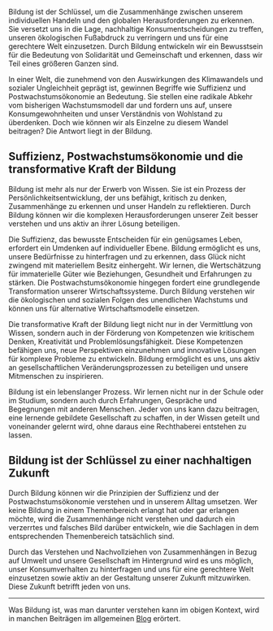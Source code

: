 Bildung ist der Schlüssel, um die Zusammenhänge zwischen unserem individuellen Handeln und den globalen Herausforderungen zu erkennen. Sie versetzt uns in die Lage, nachhaltige Konsumentscheidungen zu treffen, unseren ökologischen Fußabdruck zu verringern und uns für eine gerechtere Welt einzusetzen. Durch Bildung entwickeln wir ein Bewusstsein für die Bedeutung von Solidarität und Gemeinschaft und erkennen, dass wir Teil eines größeren Ganzen sind.

In einer Welt, die zunehmend von den Auswirkungen des Klimawandels und sozialer Ungleichheit geprägt ist, gewinnen Begriffe wie Suffizienz und Postwachstumsökonomie an Bedeutung. Sie stellen eine radikale Abkehr vom bisherigen Wachstumsmodell dar und fordern uns auf, unsere Konsumgewohnheiten und unser Verständnis von Wohlstand zu überdenken. Doch wie können wir als Einzelne zu diesem Wandel beitragen? Die Antwort liegt in der Bildung.

## Suffizienz, Postwachstumsökonomie und die transformative Kraft der Bildung

Bildung ist mehr als nur der Erwerb von Wissen. Sie ist ein Prozess der Persönlichkeitsentwicklung, der uns befähigt, kritisch zu denken, Zusammenhänge zu erkennen und unser Handeln zu reflektieren. Durch Bildung können wir die komplexen Herausforderungen unserer Zeit besser verstehen und uns aktiv an ihrer Lösung beteiligen.

Die Suffizienz, das bewusste Entscheiden für ein genügsames Leben, erfordert ein Umdenken auf individueller Ebene. Bildung ermöglicht es uns, unsere Bedürfnisse zu hinterfragen und zu erkennen, dass Glück nicht zwingend mit materiellem Besitz einhergeht. Wir lernen, die Wertschätzung für immaterielle Güter wie Beziehungen, Gesundheit und Erfahrungen zu stärken. Die Postwachstumsökonomie hingegen fordert eine grundlegende Transformation unserer Wirtschaftssysteme. Durch Bildung verstehen wir die ökologischen und sozialen Folgen des unendlichen Wachstums und können uns für alternative Wirtschaftsmodelle einsetzen.

Die transformative Kraft der Bildung liegt nicht nur in der Vermittlung von Wissen, sondern auch in der Förderung von Kompetenzen wie kritischem Denken, Kreativität und Problemlösungsfähigkeit. Diese Kompetenzen befähigen uns, neue Perspektiven einzunehmen und innovative Lösungen für komplexe Probleme zu entwickeln. Bildung ermöglicht es uns, uns aktiv an gesellschaftlichen Veränderungsprozessen zu beteiligen und unsere Mitmenschen zu inspirieren.

Bildung ist ein lebenslanger Prozess. Wir lernen nicht nur in der Schule oder im Studium, sondern auch durch Erfahrungen, Gespräche und Begegnungen mit anderen Menschen. Jeder von uns kann dazu beitragen, eine lernende gebildete Gesellschaft zu schaffen, in der Wissen geteilt und voneinander gelernt wird, ohne daraus eine Rechthaberei entstehen zu lassen.

## Bildung ist der Schlüssel zu einer nachhaltigen Zukunft 

Durch Bildung können wir die Prinzipien der Suffizienz und der Postwachstumsökonomie verstehen und in unserem Alltag umsetzen. Wer keine Bildung in einem Themenbereich erlangt hat oder gar erlangen möchte, wird die Zusammenhänge nicht verstehen und dadurch ein verzerrtes und falsches Bild darüber entwickeln, wie die Sachlagen in dem entsprechenden Themenbereich tatsächlich sind. 

Durch das Verstehen und Nachvollziehen von Zusammenhängen in Bezug auf Umwelt und unsere Gesellschaft im Hintergrund wird es uns möglich, unser Konsumverhalten zu hinterfragen und uns für eine gerechtere Welt einzusetzen sowie aktiv an der Gestaltung unserer Zukunft mitzuwirken. Diese Zukunft betrifft jeden von uns. 

---

Was Bildung ist, was man darunter verstehen kann im obigen Kontext, wird in manchen Beiträgen im allgemeinen [Blog](https://s2030c.github.io/blog/) erörtert. 

